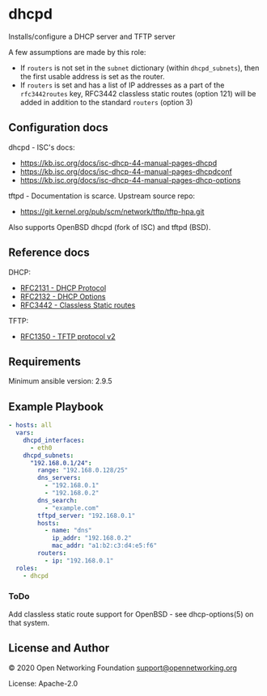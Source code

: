 # dhcpd

Installs/configure a DHCP server and TFTP server

A few assumptions are made by this role:

- If `routers` is not set in the `subnet` dictionary (within `dhcpd_subnets`),
  then the first usable address is set as the router.
- If `routers` is set and has a list of IP addresses as a part of the
  `rfc3442routes` key, RFC3442 classless static routes (option 121) will be
  added in addition to the standard `routers` (option 3)

## Configuration docs

dhcpd - ISC's docs:

- https://kb.isc.org/docs/isc-dhcp-44-manual-pages-dhcpd
- https://kb.isc.org/docs/isc-dhcp-44-manual-pages-dhcpdconf
- https://kb.isc.org/docs/isc-dhcp-44-manual-pages-dhcp-options

tftpd - Documentation is scarce. Upstream source repo:

- https://git.kernel.org/pub/scm/network/tftp/tftp-hpa.git

Also supports OpenBSD dhcpd (fork of ISC) and tftpd (BSD).

## Reference docs

DHCP:

- [RFC2131 - DHCP Protocol](https://tools.ietf.org/html/rfc2131)
- [RFC2132 - DHCP Options](https://tools.ietf.org/html/rfc2132)
- [RFC3442 - Classless Static routes](https://tools.ietf.org/html/rfc3442)

TFTP:

- [RFC1350 - TFTP protocol v2](https://tools.ietf.org/html/rfc1350)

## Requirements

Minimum ansible version: 2.9.5


## Example Playbook

```yaml
- hosts: all
  vars:
    dhcpd_interfaces:
      - eth0
    dhcpd_subnets:
      "192.168.0.1/24":
        range: "192.168.0.128/25"
        dns_servers:
          - "192.168.0.1"
          - "192.168.0.2"
        dns_search:
          - "example.com"
        tftpd_server: "192.168.0.1"
        hosts:
          - name: "dns"
            ip_addr: "192.168.0.2"
            mac_addr: "a1:b2:c3:d4:e5:f6"
        routers:
          - ip: "192.168.0.1"
  roles:
    - dhcpd

```
### ToDo

Add classless static route support for OpenBSD - see dhcp-options(5) on that
system.

## License and Author

© 2020 Open Networking Foundation <support@opennetworking.org>

License: Apache-2.0
